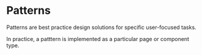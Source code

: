 # Patterns

Patterns are best practice design solutions for specific user-focused tasks.

In practice, a patttern is implemented as a particular page or component type.


